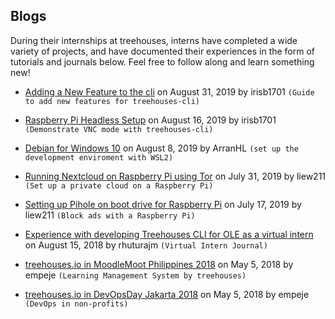 ## Blogs

During their internships at treehouses, interns have completed a wide variety of projects, and have documented their experiences in the form of tutorials and journals below.  Feel free to follow along and learn something new!


* [Adding a New Feature to the cli](20190831-newfeature.md) on August 31, 2019 by irisb1701 `(Guide to add new features for treehouses-cli)`

* [Raspberry Pi Headless Setup](20190816-headless.md) on August 16, 2019 by irisb1701 `(Demonstrate VNC mode with treehouses-cli)`

* [Debian for Windows 10](20190808-debianforwindows.md) on August 8, 2019 by ArranHL `(set up the development enviroment with WSL2)`

* [Running Nextcloud on Raspberry Pi using Tor](20190731-nextcloud-tor.md) on July 31, 2019 by liew211 `(Set up a private cloud on a Raspberry Pi)`

* [Setting up Pihole on boot drive for Raspberry Pi](20190717-pihole.md) on July 17, 2019 by liew211 `(Block ads with a Raspberry Pi)`

* [Experience with developing Treehouses CLI for OLE as a virtual intern](20180815-CLIVIexp.md) on August 15, 2018 by rhuturajm `(Virtual Intern Journal)`

* [treehouses.io in MoodleMoot Philippines 2018](20180505-moodlemootph18.md) on May 5, 2018 by empeje `(Learning Management System by treehouses)`

* [treehouses.io in DevOpsDay Jakarta 2018](20180505-devopsdayjkt18.md) on May 5, 2018 by empeje `(DevOps in non-profits)`
